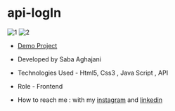 # api-logIn
![1](https://github.com/Saba-Aghajani-developer/api-logIn/assets/135870519/441c05d5-2245-4e24-a834-e2dc4c4dd5e0)
![2](https://github.com/Saba-Aghajani-developer/api-logIn/assets/135870519/d3349bdf-12a2-4040-bbd4-1d2b1f8f0528)

- [Demo Project](https://saba-aghajani-developer.github.io/api-logIn/)

- Developed by Saba Aghajani
  
- Technologies Used - Html5, Css3 , Java Script , API

- Role - Frontend

- How to reach me : with my [instagram](https://instagram.com/saba_aghajani_developer?utm_source=qr&igshid=MzNlNGNkZWQ4Mg%3D%3D) and [linkedin](https://www.linkedin.com/in/saba-a-69b608208)

